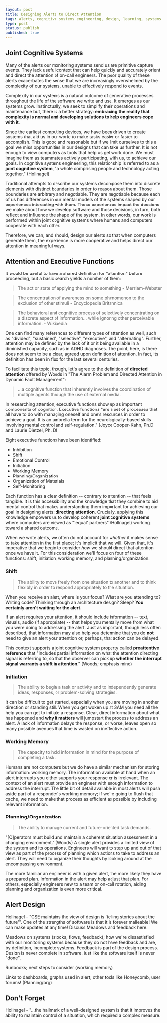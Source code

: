 ```yaml
---
layout: post
title: Designing Alerts to Direct Attention
tags: alerts, cognitive systems engineering, design, learning, systems
type: post
status: publish
published: true
---
```


## Joint Cognitive Systems

Many of the alerts our monitoring systems send us are primitive capture events.
They lack useful context that can help quickly and accurately orient and direct
the attention of on-call engineers. The poor quality of these alerts exacerbates
the sense that we are increasingly overwhelmed by the complexity of our systems,
unable to effectively respond to events.

Complexity in our systems is a natural outcome of generative processes throughout
the life of the software we write and use. It emerges as our systems grow.
Instinctually, we seek to simplify their operations and maintenance but, there
is a better strategy: **embracing the reality that complexity is normal and
developing solutions to help engineers cope with it**.

Since the earliest computing devices, we have been driven to create systems that
aid us in our work; to make tasks easier or faster to accomplish. This is good
and reasonable but if we limit ourselves to this a goal we miss opportunities
in our designs that can take us further. It is not enough to view computers as
tools that help us get work done. We must imagine them as teammates actively
participating, with us, to achieve our goals. In cognitive systems engineering,
this relationship is referred to as a **joint cognitive system**, "a whole
comprising people and technology acting together." (Hollnagel)

Traditional attempts to describe our systems decompose them into discrete
elements with distinct boundaries in order to reason about them. Those boundaries
are arbitrary and negotiable. They are negotiable because each of us has
differences in our mental models of the systems shaped by our experiences
interacting with them. Those experiences impact the decsions we make about how
we develop software and those decisions, in turn, both reflect and influence the
shape of the system. In other words, our work is performed within joint
cognitive systems where humans and computers cooperate with each other.

Therefore, we can, and should, design our alerts so that when computers generate
them, the experience is more cooperative and helps direct our attention in
meaningful ways.

## Attention and Executive Functions

It would be useful to have a shared definition for "attention" before proceeding,
but a basic search yields a number of them:

<blockquote class="quote">
The act or state of applying the mind to something - Merriam-Webster
</blockquote>

<blockquote class="quote">
The concentration of awareness on some phenomenon to the exclusion of other
stimuli - Encyclopedia Britannica
</blockquote>

<blockquote class="quote">
The behavioral and cognitive process of selectively concentrating on a discrete
aspect of information... while ignoring other perceivable information. - Wikipedia
</blockquote>

One can find many references to different types of attention as well, such as
"divided", "sustained", "selective", "executive", and "alternating". Further,
attention may be defined by the lack of it or it being available in a
diminished capacity, such as in ADHD diagnoses. The point, here, is there does
not seem to be a clear, agreed upon definition of attention. In fact, its
definition has been in flux for the last several centuries.

To facilitate this topic, though, let's agree to the definition of **directed
attention** offered by Woods in "The Alarm Problem and Directed Attention in
Dynamic Fault Management":

<blockquote class="quote">
...a cognitive function that inherently involves the coordination of multiple
agents through the use of external media.
</blockquote>

In researching attention, executive functions show up as important components of
cognition. Executive functions "are a set of processes that all have to do with
managing oneself and one’s resources in order to achieve a goal. It is an
umbrella term for the neurologically-based skills involving mental control and
self-regulation." (Joyce Cooper-Kahn, Ph.D and Laurie Dietzel, Ph. D)

Eight executive functions have been identified:

* Inhibition
* Shift
* Emotional Control
* Initiation
* Working Memory
* Planning/Organization
* Organization of Materials
* Self-Monitoring

Each function has a clear definition -- contrary to attention -- that feels
tangible. It is this accessibility and the knowledge that they combine to aid
mental control that makes understanding them important for achieving our goal in
designing alerts: **directing attention**. Crucially, applying this knowledge
empowers us to develop coherent **joint cognitive systems** where computers
are viewed as "'equal' partners" (Hollnagel) working toward a shared outcome.

When we write alerts, we often do not account for _whether_ it makes sense to
take attention in the first place; it's implicit that we will. Given that, it's
imperative that we begin to consider _how_ we should direct that attention once
we have it. For this consideration we'll focus on four of these functions:
shift, initiation, working memory, and planning/organization.

### Shift

<blockquote class="quote">
The ability to move freely from one situation to another and to think flexibly
in order to respond appropriately to the situation.
</blockquote>

When you receive an alert, where is your focus? What are you attending to?
Writing code? Thinking through an architecture design? Sleep? **You certainly
aren’t waiting for the alert.**

If an alert requires your attention, it should include information -- text,
visuals, audio (if appropriate) -- that helps you mentally move from what you
were doing to addressing the alert. Just as important, though less often
described, that information may also help you determine that you do **not** need
to give an alert your attention or, perhaps, that action can be delayed.

This context supports a joint cognitive system property called **preattentive
reference** that "includes partial information on what the attention directing
signal is referring to, so that the observer can pick up **whether the interrupt
signal warrants a shift in attention**." (Woods; emphasis mine)

### Initiation

<blockquote class="quote">
The ability to begin a task or activity and to independently generate ideas,
responses, or problem-solving strategies.
</blockquote>

It can be difficult to get started, especially when you are moving in another
direction or standing still. When you get woken up at 3AM you need all the help
you can get to initiate a response. Clear, direct information about what has
happened and **why it matters** will jumpstart the process to address an alert.
A lack of information delays the response, or worse, leaves open so many
possible avenues that time is wasted on ineffective action.

### Working Memory

<blockquote class="quote">
The capacity to hold information in mind for the purpose of completing a task.
</blockquote>

Humans are not computers but we do have a similar mechanism for storing
information: working memory. The information available at hand when an alert
interrupts you either supports your response or is irrelevant. The context of an
alert must provide an engineer with enough information to address the interrupt.
The little bit of detail available in most alerts will push aside part of a
responder's working memory; if we're going to flush that cache, we need to make
that process as efficient as possible by including relevant information.

### Planning/Organization

<blockquote class="quote">
The ability to manage current and future-oriented task demands.
</blockquote>

"[O]perators must build and maintain a coherent situation assessment in
a changing environment." (Woods) A single alert provides a limited view of the
system and its operations. Engineers will want to step up and out of that view
as part of the process of planning which actions to take to address an alert.
They will need to organize their thoughts by looking around at the encompassing
environment.

The more familiar an engineer is with a given alert, the more likely they have a
prepared plan. Information in the alert may help adjust that plan. For others,
especially engineers new to a team or on-call rotation, aiding planning and
organization is even more critical.

## Alert Design

Hollnagel - "CSE maintains the view of design is 'telling stories about the future'".
One of the strengths of software is that it is forever malleable! We can make
updates at any time! Discuss Meadows and feedback here.

Meadows on systems (stocks, flows, feedback); how we're dissastisfied with our
monitoring systems because they do not have feedback and are, by definition,
incomplete systems. Feedback is part of the design process. Design is never
complete in software, just like the software itself is never "done".

Runbooks; next steps to consider (working memory)

Links to dashboards, graphs used in alert; other tools like Honeycomb, user forums!
(Planning/org)

## Don't Forget

Hollnagel - "...the hallmark of a well-designed system is that it improves the
ability to maintain control of a situation, which required a complex measure.
